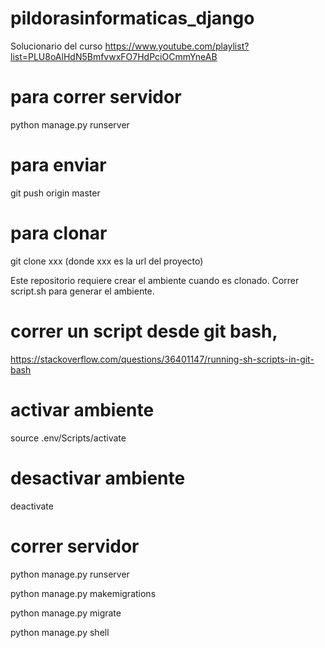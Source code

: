 # pildorasinformaticas_django
Solucionario del curso https://www.youtube.com/playlist?list=PLU8oAlHdN5BmfvwxFO7HdPciOCmmYneAB

# para correr servidor
python manage.py runserver

# para enviar
git push origin master

# para clonar
git clone xxx
(donde xxx es la url del proyecto)


Este repositorio requiere crear el ambiente cuando es clonado. Correr script.sh para generar el ambiente.

# correr un script desde git bash, 
https://stackoverflow.com/questions/36401147/running-sh-scripts-in-git-bash

# activar ambiente
source .env/Scripts/activate

# desactivar ambiente
deactivate

# correr servidor
python manage.py runserver

python manage.py makemigrations

python manage.py migrate

python manage.py shell
